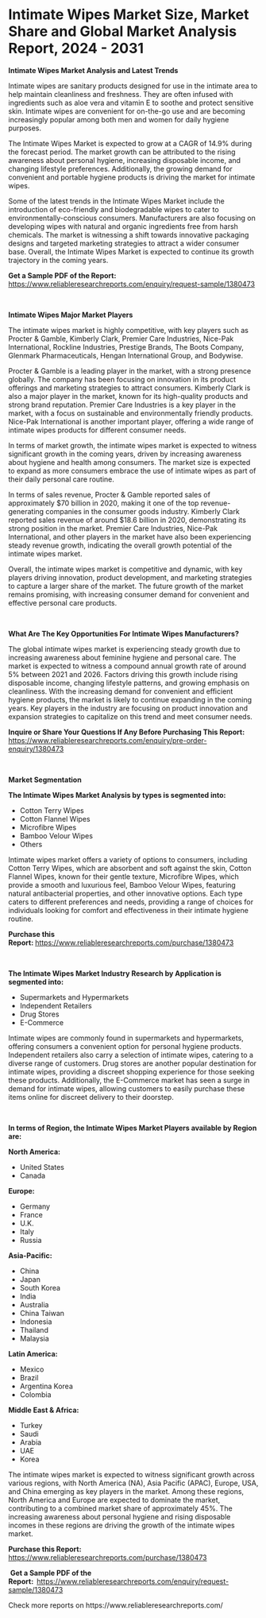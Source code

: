<p><h1>Intimate Wipes Market Size, Market Share and Global Market Analysis Report, 2024 - 2031</h1></p><p><strong>Intimate Wipes Market Analysis and Latest Trends</strong></p>
<p><p>Intimate wipes are sanitary products designed for use in the intimate area to help maintain cleanliness and freshness. They are often infused with ingredients such as aloe vera and vitamin E to soothe and protect sensitive skin. Intimate wipes are convenient for on-the-go use and are becoming increasingly popular among both men and women for daily hygiene purposes.</p><p>The Intimate Wipes Market is expected to grow at a CAGR of 14.9% during the forecast period. The market growth can be attributed to the rising awareness about personal hygiene, increasing disposable income, and changing lifestyle preferences. Additionally, the growing demand for convenient and portable hygiene products is driving the market for intimate wipes.</p><p>Some of the latest trends in the Intimate Wipes Market include the introduction of eco-friendly and biodegradable wipes to cater to environmentally-conscious consumers. Manufacturers are also focusing on developing wipes with natural and organic ingredients free from harsh chemicals. The market is witnessing a shift towards innovative packaging designs and targeted marketing strategies to attract a wider consumer base. Overall, the Intimate Wipes Market is expected to continue its growth trajectory in the coming years.</p></p>
<p><strong>Get a Sample PDF of the Report:&nbsp;</strong> <a href="https://www.reliableresearchreports.com/enquiry/request-sample/1380473">https://www.reliableresearchreports.com/enquiry/request-sample/1380473</a></p>
<p>&nbsp;</p>
<p><strong>Intimate Wipes Major Market Players</strong></p>
<p><p>The intimate wipes market is highly competitive, with key players such as Procter & Gamble, Kimberly Clark, Premier Care Industries, Nice-Pak International, Rockline Industries, Prestige Brands, The Boots Company, Glenmark Pharmaceuticals, Hengan International Group, and Bodywise. </p><p>Procter & Gamble is a leading player in the market, with a strong presence globally. The company has been focusing on innovation in its product offerings and marketing strategies to attract consumers. Kimberly Clark is also a major player in the market, known for its high-quality products and strong brand reputation. Premier Care Industries is a key player in the market, with a focus on sustainable and environmentally friendly products. Nice-Pak International is another important player, offering a wide range of intimate wipes products for different consumer needs. </p><p>In terms of market growth, the intimate wipes market is expected to witness significant growth in the coming years, driven by increasing awareness about hygiene and health among consumers. The market size is expected to expand as more consumers embrace the use of intimate wipes as part of their daily personal care routine. </p><p>In terms of sales revenue, Procter & Gamble reported sales of approximately $70 billion in 2020, making it one of the top revenue-generating companies in the consumer goods industry. Kimberly Clark reported sales revenue of around $18.6 billion in 2020, demonstrating its strong position in the market. Premier Care Industries, Nice-Pak International, and other players in the market have also been experiencing steady revenue growth, indicating the overall growth potential of the intimate wipes market. </p><p>Overall, the intimate wipes market is competitive and dynamic, with key players driving innovation, product development, and marketing strategies to capture a larger share of the market. The future growth of the market remains promising, with increasing consumer demand for convenient and effective personal care products.</p></p>
<p>&nbsp;</p>
<p><strong>What Are The Key Opportunities For Intimate Wipes Manufacturers?</strong></p>
<p><p>The global intimate wipes market is experiencing steady growth due to increasing awareness about feminine hygiene and personal care. The market is expected to witness a compound annual growth rate of around 5% between 2021 and 2026. Factors driving this growth include rising disposable income, changing lifestyle patterns, and growing emphasis on cleanliness. With the increasing demand for convenient and efficient hygiene products, the market is likely to continue expanding in the coming years. Key players in the industry are focusing on product innovation and expansion strategies to capitalize on this trend and meet consumer needs.</p></p>
<p><strong>Inquire or Share Your Questions If Any Before Purchasing This Report:</strong> <a href="https://www.reliableresearchreports.com/enquiry/pre-order-enquiry/1380473">https://www.reliableresearchreports.com/enquiry/pre-order-enquiry/1380473</a></p>
<p>&nbsp;</p>
<p><strong>Market Segmentation</strong></p>
<p><strong>The Intimate Wipes Market Analysis by types is segmented into:</strong></p>
<p><ul><li>Cotton Terry Wipes</li><li>Cotton Flannel Wipes</li><li>Microfibre Wipes</li><li>Bamboo Velour Wipes</li><li>Others</li></ul></p>
<p><p>Intimate wipes market offers a variety of options to consumers, including Cotton Terry Wipes, which are absorbent and soft against the skin, Cotton Flannel Wipes, known for their gentle texture, Microfibre Wipes, which provide a smooth and luxurious feel, Bamboo Velour Wipes, featuring natural antibacterial properties, and other innovative options. Each type caters to different preferences and needs, providing a range of choices for individuals looking for comfort and effectiveness in their intimate hygiene routine.</p></p>
<p><strong>Purchase this Report:&nbsp;</strong><a href="https://www.reliableresearchreports.com/purchase/1380473">https://www.reliableresearchreports.com/purchase/1380473</a></p>
<p>&nbsp;</p>
<p><strong>The Intimate Wipes Market Industry Research by Application is segmented into:</strong></p>
<p><ul><li>Supermarkets and Hypermarkets</li><li>Independent Retailers</li><li>Drug Stores</li><li>E-Commerce</li></ul></p>
<p><p>Intimate wipes are commonly found in supermarkets and hypermarkets, offering consumers a convenient option for personal hygiene products. Independent retailers also carry a selection of intimate wipes, catering to a diverse range of customers. Drug stores are another popular destination for intimate wipes, providing a discreet shopping experience for those seeking these products. Additionally, the E-Commerce market has seen a surge in demand for intimate wipes, allowing customers to easily purchase these items online for discreet delivery to their doorstep.</p></p>
<p>&nbsp;</p>
<p><strong>In terms of Region, the Intimate Wipes Market Players available by Region are:</strong></p>
<p>
    <p> <strong> North America: </strong>
        <ul>
            <li>United States</li>
            <li>Canada</li>
        </ul>
        </p> 
    <p> <strong> Europe: </strong>
        <ul>
            <li>Germany</li>
            <li>France</li>
            <li>U.K.</li>
            <li>Italy</li>
            <li>Russia</li>
        </ul>
        </p> 
    <p> <strong> Asia-Pacific: </strong>
        <ul>
            <li>China</li>
            <li>Japan</li>
            <li>South Korea</li>
            <li>India</li>
            <li>Australia</li>
            <li>China Taiwan</li>
            <li>Indonesia</li>
            <li>Thailand</li>
            <li>Malaysia</li>
        </ul>
        </p> 
    <p> <strong> Latin America: </strong>
        <ul>
            <li>Mexico</li>
            <li>Brazil</li>
            <li>Argentina Korea</li>
            <li>Colombia</li>
        </ul>
        </p> 
    <p> <strong> Middle East & Africa: </strong>
        <ul>
            <li>Turkey</li>
            <li>Saudi</li>
            <li>Arabia</li>
            <li>UAE</li>
            <li>Korea</li>
        </ul>
    </p>
    </p>
<p><p>The intimate wipes market is expected to witness significant growth across various regions, with North America (NA), Asia Pacific (APAC), Europe, USA, and China emerging as key players in the market. Among these regions, North America and Europe are expected to dominate the market, contributing to a combined market share of approximately 45%. The increasing awareness about personal hygiene and rising disposable incomes in these regions are driving the growth of the intimate wipes market.</p></p>
<p><strong>Purchase this Report: </strong><a href="https://www.reliableresearchreports.com/purchase/1380473">https://www.reliableresearchreports.com/purchase/1380473</a></p>
<p>&nbsp;<strong>Get a Sample PDF of the Report:&nbsp;&nbsp;</strong><a href="https://www.reliableresearchreports.com/enquiry/request-sample/1380473">https://www.reliableresearchreports.com/enquiry/request-sample/1380473</a></p>
<p><strong></strong></p>
<p>Check more reports on https://www.reliableresearchreports.com/</p>